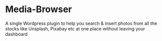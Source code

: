 # Media-Browser
A single Wordpress plugin to help you search &amp; insert photos from all the stocks like Unsplash, Pixabay etc at one place without leaving your dashboard
